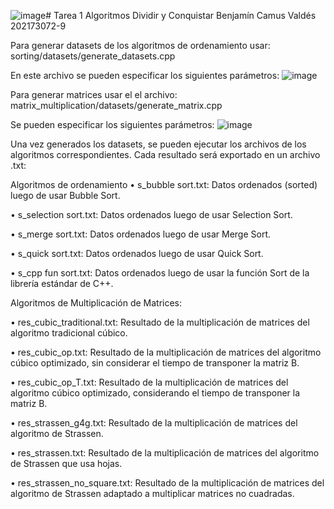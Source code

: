 ![image](https://github.com/user-attachments/assets/1cc6707e-127b-47a6-b249-92fd2ae6b16a)# Tarea 1 Algoritmos Dividir y Conquistar
Benjamín Camus Valdés
202173072-9

Para generar datasets de los algoritmos de ordenamiento usar: sorting/datasets/generate_datasets.cpp

En este archivo se pueden especificar los siguientes parámetros:
![image](https://github.com/user-attachments/assets/24c14fcc-51e9-455c-81b2-0d7523507c5b)

Para generar matrices usar el el archivo: matrix_multiplication/datasets/generate_matrix.cpp

Se pueden especificar los siguientes parámetros:
![image](https://github.com/user-attachments/assets/ccf726b3-49f8-421f-90c6-c80d51e4c691)

Una vez generados los datasets, se pueden ejecutar los archivos de los algoritmos correspondientes. Cada resultado será exportado en un archivo .txt:


Algoritmos de ordenamiento
 • s_bubble sort.txt: Datos ordenados (sorted) luego de usar Bubble Sort.
 
 • s_selection sort.txt: Datos ordenados luego de usar Selection Sort.
 
 • s_merge sort.txt: Datos ordenados luego de usar Merge Sort.
 
 • s_quick sort.txt: Datos ordenados luego de usar Quick Sort.
 
 • s_cpp fun sort.txt: Datos ordenados luego de usar la función Sort de la librería estándar de C++.


 Algoritmos de Multiplicación de Matrices:
 
 • res_cubic_traditional.txt: Resultado de la multiplicación de matrices del algoritmo tradicional cúbico.
 
 • res_cubic_op.txt: Resultado de la multiplicación de matrices del algoritmo cúbico optimizado,
 sin considerar el tiempo de transponer la matriz B.
 
 • res_cubic_op_T.txt: Resultado de la multiplicación de matrices del algoritmo cúbico optimizado, considerando el tiempo de transponer la matriz B.

 • res_strassen_g4g.txt: Resultado de la multiplicación de matrices del algoritmo de Strassen.
 
 • res_strassen.txt: Resultado de la multiplicación de matrices del algoritmo de Strassen que usa
 hojas.
 
 • res_strassen_no_square.txt: Resultado de la multiplicación de matrices del algoritmo de Strassen
 adaptado a multiplicar matrices no cuadradas.
